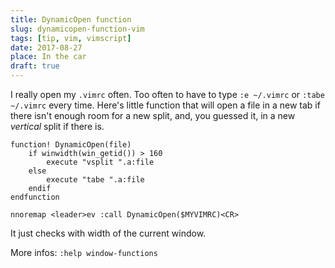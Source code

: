 ```yaml
---
title: DynamicOpen function
slug: dynamicopen-function-vim
tags: [tip, vim, vimscript]
date: 2017-08-27
place: In the car
draft: true
---
```


I really open my `.vimrc` often. Too often to have to type `:e ~/.vimrc` or
`:tabe ~/.vimrc` every time. Here's little function that will open a file in a
new tab if there isn't enough room for a new split, and, you guessed it, in a
new _vertical_ split if there is.<!--more-->

```vim
function! DynamicOpen(file)
    if winwidth(win_getid()) > 160
        execute "vsplit ".a:file
    else
        execute "tabe ".a:file
    endif
endfunction

nnoremap <leader>ev :call DynamicOpen($MYVIMRC)<CR>
```

It just checks with width of the current window.

More infos: `:help window-functions`
